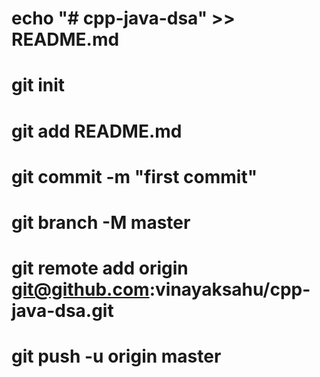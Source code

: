 # echo "# cpp-java-dsa" >> README.md
# git init
# git add README.md
# git commit -m "first commit"
# git branch -M master
# git remote add origin git@github.com:vinayaksahu/cpp-java-dsa.git
# git push -u origin master 
  
